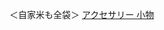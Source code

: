 ＜自家米も全袋＞
 <a href="http://www.bensonranch.com/bagsonlinejp.asp?cheap=products-c249.html" title="アクセサリー 小物">アクセサリー 小物</a>
